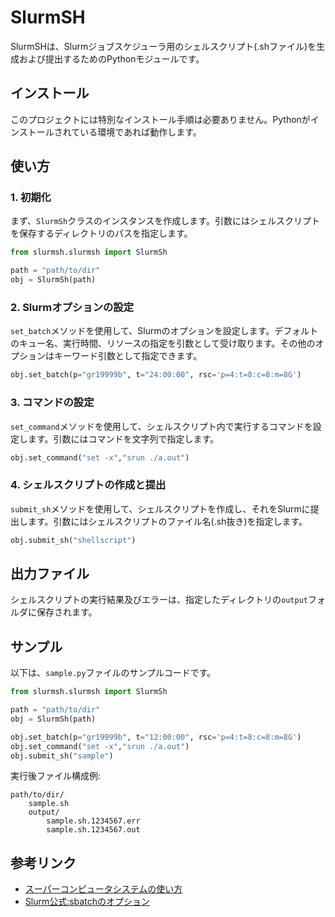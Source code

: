 # SlurmSH

SlurmSHは、Slurmジョブスケジューラ用のシェルスクリプト(.shファイル)を生成および提出するためのPythonモジュールです。

## インストール

このプロジェクトには特別なインストール手順は必要ありません。Pythonがインストールされている環境であれば動作します。

## 使い方

### 1. 初期化

まず、`SlurmSh`クラスのインスタンスを作成します。引数にはシェルスクリプトを保存するディレクトリのパスを指定します。

```python
from slurmsh.slurmsh import SlurmSh

path = "path/to/dir"
obj = SlurmSh(path)
```

### 2. Slurmオプションの設定

`set_batch`メソッドを使用して、Slurmのオプションを設定します。デフォルトのキュー名、実行時間、リソースの指定を引数として受け取ります。その他のオプションはキーワード引数として指定できます。

```python
obj.set_batch(p="gr19999b", t="24:00:00", rsc='p=4:t=8:c=8:m=8G')
```

### 3. コマンドの設定

`set_command`メソッドを使用して、シェルスクリプト内で実行するコマンドを設定します。引数にはコマンドを文字列で指定します。

```python
obj.set_command("set -x","srun ./a.out")
```

### 4. シェルスクリプトの作成と提出

`submit_sh`メソッドを使用して、シェルスクリプトを作成し、それをSlurmに提出します。引数にはシェルスクリプトのファイル名(.sh抜き)を指定します。

```python
obj.submit_sh("shellscript")
```

## 出力ファイル

シェルスクリプトの実行結果及びエラーは、指定したディレクトリの`output`フォルダに保存されます。



## サンプル

以下は、`sample.py`ファイルのサンプルコードです。

```python
from slurmsh.slurmsh import SlurmSh

path = "path/to/dir"
obj = SlurmSh(path)

obj.set_batch(p="gr19999b", t="12:00:00", rsc='p=4:t=8:c=8:m=8G')
obj.set_command("set -x","srun ./a.out")
obj.submit_sh("sample")
```

実行後ファイル構成例:
```
path/to/dir/
    sample.sh
    output/
        sample.sh.1234567.err
        sample.sh.1234567.out
```


## 参考リンク

- [スーパーコンピュータシステムの使い方](https://web.kudpc.kyoto-u.ac.jp/manual/ja/run/batch)
- [Slurm公式:sbatchのオプション](https://slurm.schedmd.com/sbatch.html)

